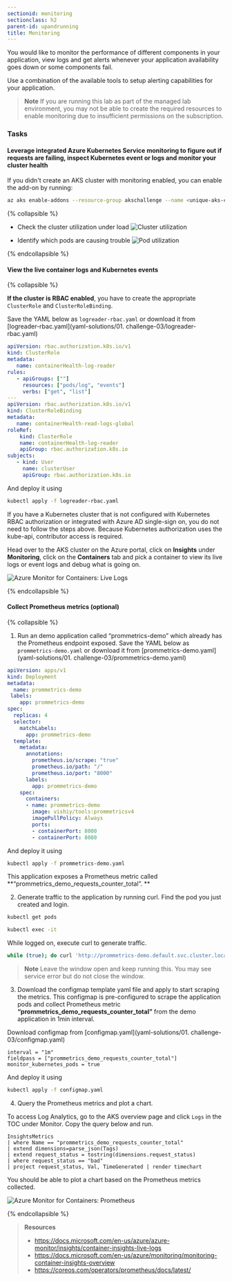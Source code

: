 ```yaml
---
sectionid: monitoring
sectionclass: h2
parent-id: upandrunning
title: Monitoring
---
```


You would like to monitor the performance of different components in your application, view logs and get alerts whenever your application availability goes down or some components fail.

Use a combination of the available tools to setup alerting capabilities for your application.

> **Note** If you are running this lab as part of the managed lab environment, you may not be able to create the required resources to enable monitoring due to insufficient permissions on the subscription.

### Tasks

#### Leverage integrated Azure Kubernetes Service monitoring to figure out if requests are failing, inspect Kubernetes event or logs and monitor your cluster health

If you didn't create an AKS cluster with monitoring enabled, you can enable the add-on by running:

```sh
az aks enable-addons --resource-group akschallenge --name <unique-aks-cluster-name> --addons monitoring
```

{% collapsible %}

- Check the cluster utilization under load
  ![Cluster utilization](media/clusterutilization.png)

- Identify which pods are causing trouble
  ![Pod utilization](media/podmetrics.png)

{% endcollapsible %}

#### View the live container logs and Kubernetes events

{% collapsible %}

**If the cluster is RBAC enabled**, you have to create the appropriate `ClusterRole` and `ClusterRoleBinding`.

Save the YAML below as `logreader-rbac.yaml` or download it from [logreader-rbac.yaml](yaml-solutions/01. challenge-03/logreader-rbac.yaml)

```yaml
apiVersion: rbac.authorization.k8s.io/v1 
kind: ClusterRole 
metadata: 
   name: containerHealth-log-reader 
rules: 
   - apiGroups: [""] 
     resources: ["pods/log", "events"] 
     verbs: ["get", "list"]  
--- 
apiVersion: rbac.authorization.k8s.io/v1 
kind: ClusterRoleBinding 
metadata: 
   name: containerHealth-read-logs-global 
roleRef: 
    kind: ClusterRole 
    name: containerHealth-log-reader 
    apiGroup: rbac.authorization.k8s.io 
subjects: 
   - kind: User 
     name: clusterUser 
     apiGroup: rbac.authorization.k8s.io
```

And deploy it using

```sh
kubectl apply -f logreader-rbac.yaml
```

If you have a Kubernetes cluster that is not configured with Kubernetes RBAC authorization or integrated with Azure AD single-sign on, you do not need to follow the steps above. Because Kubernetes authorization uses the kube-api, contributor access is required.

Head over to the AKS cluster on the Azure portal, click on **Insights** under **Monitoring**, click on the **Containers** tab and pick a container to view its live logs or event logs and debug what is going on.

![Azure Monitor for Containers: Live Logs](media/livelogs.png)

{% endcollapsible %}

#### Collect Prometheus metrics (optional)

{% collapsible %}

1. Run an demo application called “prommetrics-demo” which already has the Prometheus endpoint exposed.
Save the YAML below as `prommetrics-demo.yaml` or download it from [prommetrics-demo.yaml](yaml-solutions/01. challenge-03/prommetrics-demo.yaml)

```yaml
apiVersion: apps/v1
kind: Deployment
metadata:
  name: prommetrics-demo
 labels:
    app: prommetrics-demo
spec:
  replicas: 4
  selector:
    matchLabels:
      app: prommetrics-demo
  template:
    metadata:
      annotations:
        prometheus.io/scrape: "true"
        prometheus.io/path: "/"
        prometheus.io/port: "8000"
      labels:
        app: prommetrics-demo
    spec:
      containers:
      - name: prommetrics-demo
        image: vishiy/tools:prommetricsv4
        imagePullPolicy: Always
        ports:
        - containerPort: 8000
        - containerPort: 8080
```
And deploy it using

```sh
kubectl apply -f prommetrics-demo.yaml
```
This application exposes a Prometheus metric called **“prommetrics_demo_requests_counter_total”. **

2. Generate traffic to the application by running curl. 
Find the pod you just created and login.

```sh
kubectl get pods 
```

```sh
kubectl exec -it 
```

While logged on, execute curl to generate traffic. 

```sh
while (true); do curl 'http://prommetrics-demo.default.svc.cluster.local:8080'; sleep 5; done 
```

> **Note** Leave the window open and keep running this. You may see service error but do not close the window. 

3.	Download the configmap template yaml file and apply to start scraping the metrics. 
This configmap is pre-configured to scrape the application pods and collect Prometheus metric **“prommetrics_demo_requests_counter_total”** from the demo application in 1min interval. 

Download configmap from [configmap.yaml](yaml-solutions/01. challenge-03/configmap.yaml)

```
interval = "1m"
fieldpass = ["prommetrics_demo_requests_counter_total"]
monitor_kubernetes_pods = true
```
And deploy it using

```sh
kubectl apply -f configmap.yaml
```

4.	Query the Prometheus metrics and plot a chart. 

To access Log Analytics, go to the AKS overview page and click `Logs` in the TOC under Monitor. 
Copy the query below and run. 

```
InsightsMetrics
| where Name == "prommetrics_demo_requests_counter_total"
| extend dimensions=parse_json(Tags)
| extend request_status = tostring(dimensions.request_status)
| where request_status == "bad"
| project request_status, Val, TimeGenerated | render timechart
```
You should be able to plot a chart based on the Prometheus metrics collected. 

![Azure Monitor for Containers: Prometheus](media/prommetric.png)

{% endcollapsible %}

> **Resources**
> - <https://docs.microsoft.com/en-us/azure/azure-monitor/insights/container-insights-live-logs>
> - <https://docs.microsoft.com/en-us/azure/monitoring/monitoring-container-insights-overview>
> - <https://coreos.com/operators/prometheus/docs/latest/>